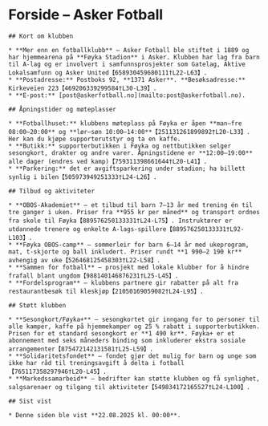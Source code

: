 # Forside – Asker Fotball

    ## Kort om klubben

    * **Mer enn en fotballklubb** – Asker Fotball ble stiftet i 1889 og har hjemmearena på **Føyka Stadion** i Asker. Klubben har lag fra barn til A‑lag og er involvert i samfunnsprosjekter som Gatelag, Aktive Lokalsamfunn og Asker United【658930459680111†L22-L63】.
    * **Postadresse:** Postboks 92, **1371 Asker**. **Besøksadresse:** Kirkeveien 223【469206339299584†L30-L39】.
    * **E‑post:** [post@askerfotball.no](mailto:post@askerfotball.no).

    ## Åpningstider og møteplasser

    * **Fotballhuset:** klubbens møteplass på Føyka er åpen **man–fre 08:00–20:00** og **lør–søn 10:00–14:00**【251131261899892†L20-L33】. Her kan du kjøpe supporterutstyr og ta en kaffe.
    * **Butikk:** supporterbutikken i Føyka og nettbutikken selger sesongkort, drakter og andre varer. Åpningstidene er **12:00–19:00** alle dager (endres ved kamp)【759311398661644†L20-L41】.
    * **Parkering:** det er avgiftsparkering under stadion; ha billett synlig i bilen【505973949251333†L24-L26】.

    ## Tilbud og aktiviteter

    * **OBOS‑Akademiet** – et tilbud til barn 7–13 år med trening én til tre ganger i uken. Priser fra **955 kr per måned** og transport ordnes fra skole til Føyka【889576250133331†L24-L75】. Instruktører er utdannede trenere og enkelte A‑lags‑spillere【889576250133331†L92-L103】.
    * **Føyka OBOS‑camp** – sommerleir for barn 6–14 år med ukeprogram, mat, t‑skjorte og ball inkludert. Priser rundt **1 990–2 190 kr** avhengig av uke【526468125458303†L22-L58】.
    * **Sammen for fotball** – prosjekt med lokale klubber for å hindre frafall blant ungdom【988140146876231†L25-L45】.
    * **Fordelsprogram** – klubbens partnere gir rabatter på alt fra restaurantbesøk til kleskjøp【21050169059082†L24-L95】.

    ## Støtt klubben

    * **Sesongkort/Føyka+** – sesongkortet gir inngang for to personer til alle kamper, kaffe på hjemmekamper og 25 % rabatt i supporterbutikken. Prisen for et standard sesongkort er **1 490 kr**. Føyka+ er et abonnement med seks måneders binding som inkluderer ekstra sosiale arrangementer【875472142131581†L25-L59】.
    * **Solidaritetsfondet** – fondet gjør det mulig for barn og unge som ikke har råd til treningsavgift å delta i fotball【765117358297946†L20-L45】.
    * **Markedssamarbeid** – bedrifter kan støtte klubben og få synlighet, salgsarenaer og tilgang til aktiviteter【549834172165527†L24-L100】.

    ## Sist vist

    * Denne siden ble vist **22.08.2025 kl. 00:00**.